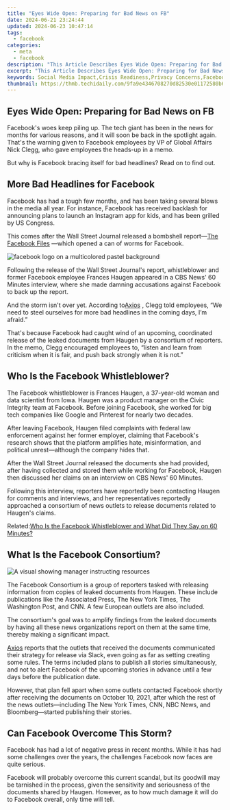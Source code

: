 ```yaml
---
title: "Eyes Wide Open: Preparing for Bad News on FB"
date: 2024-06-21 23:24:44
updated: 2024-06-23 10:47:14
tags:
  - facebook
categories:
  - meta
  - facebook
description: "This Article Describes Eyes Wide Open: Preparing for Bad News on FB"
excerpt: "This Article Describes Eyes Wide Open: Preparing for Bad News on FB"
keywords: Social Media Impact,Crisis Readiness,Privacy Concerns,Facebook Risks,Digital Preparedness,Information Vulnerability,Online Safety Tips
thumbnail: https://thmb.techidaily.com/9fa9e4346708270d82530e01172580b66a8c63e17b3edbe0866986af1acde6f2.jpg
---
```


## Eyes Wide Open: Preparing for Bad News on FB

 Facebook's woes keep piling up. The tech giant has been in the news for months for various reasons, and it will soon be back in the spotlight again. That's the warning given to Facebook employees by VP of Global Affairs Nick Clegg, who gave employees the heads-up in a memo.

 But why is Facebook bracing itself for bad headlines? Read on to find out.

## More Bad Headlines for Facebook

 Facebook has had a tough few months, and has been taking several blows in the media all year. For instance, Facebook has received backlash for announcing plans to launch an Instagram app for kids, and has been grilled by US Congress.

 This comes after the Wall Street Journal released a bombshell report—[The Facebook Files](https://www.wsj.com/articles/the-facebook-files-11631713039) —which opened a can of worms for Facebook.

![facebook logo on a multicolored pastel background](https://static1.makeuseofimages.com/wordpress/wp-content/uploads/2021/10/facebook-logo-on-a-multicolored-pastel-background.jpg)

 Following the release of the Wall Street Journal's report, whistleblower and former Facebook employee Frances Haugen appeared in a CBS News' 60 Minutes interview, where she made damning accusations against Facebook to back up the report.

 And the storm isn't over yet. According to[Axios](https://www.axios.com/clegg-facebook-exec-bad-headlines-whistleblower-documents-9acbf8c8-94c1-4ce6-97f0-0cf03b1bc7c0.html) , Clegg told employees, “We need to steel ourselves for more bad headlines in the coming days, I’m afraid.”

 That's because Facebook had caught wind of an upcoming, coordinated release of the leaked documents from Haugen by a consortium of reporters. In the memo, Clegg encouraged employees to, “listen and learn from criticism when it is fair, and push back strongly when it is not.”

## Who Is the Facebook Whistleblower?

 The Facebook whistleblower is Frances Haugen, a 37-year-old woman and data scientist from Iowa. Haugen was a product manager on the Civic Integrity team at Facebook. Before joining Facebook, she worked for big tech companies like Google and Pinterest for nearly two decades.

 After leaving Facebook, Haugen filed complaints with federal law enforcement against her former employer, claiming that Facebook's research shows that the platform amplifies hate, misinformation, and political unrest—although the company hides that.

 After the Wall Street Journal released the documents she had provided, after having collected and stored them while working for Facebook, Haugen then discussed her claims on an interview on CBS News' 60 Minutes.

 Following this interview, reporters have reportedly been contacting Haugen for comments and interviews, and her representatives reportedly approached a consortium of news outlets to release documents related to Haugen's claims.

 Related:[Who Is the Facebook Whistleblower and What Did They Say on 60 Minutes?](https://www.makeuseof.com/who-is-facebook-whistleblower-60-minutes-interview-claims/)

## What Is the Facebook Consortium?

![A visual showing manager instructing resources](https://static1.makeuseofimages.com/wordpress/wp-content/uploads/2021/09/Asana-Reporting-Resource-Management.jpeg)

 The Facebook Consortium is a group of reporters tasked with releasing information from copies of leaked documents from Haugen. These include publications like the Associated Press, The New York Times, The Washington Post, and CNN. A few European outlets are also included.

 The consortium's goal was to amplify findings from the leaked documents by having all these news organizations report on them at the same time, thereby making a significant impact.

[Axios](https://www.axios.com/clegg-facebook-exec-bad-headlines-whistleblower-documents-9acbf8c8-94c1-4ce6-97f0-0cf03b1bc7c0.html) reports that the outlets that received the documents communicated their strategy for release via Slack, even going as far as setting creating some rules. The terms included plans to publish all stories simultaneously, and not to alert Facebook of the upcoming stories in advance until a few days before the publication date.

 However, that plan fell apart when some outlets contacted Facebook shortly after receiving the documents on October 10, 2021, after which the rest of the news outlets—including The New York Times, CNN, NBC News, and Bloomberg—started publishing their stories.

## Can Facebook Overcome This Storm?

 Facebook has had a lot of negative press in recent months. While it has had some challenges over the years, the challenges Facebook now faces are quite serious.

 Facebook will probably overcome this current scandal, but its goodwill may be tarnished in the process, given the sensitivity and seriousness of the documents shared by Haugen. However, as to how much damage it will do to Facebook overall, only time will tell.


<ins class="adsbygoogle"
     style="display:block"
     data-ad-format="autorelaxed"
     data-ad-client="ca-pub-7571918770474297"
     data-ad-slot="1223367746"></ins>



<ins class="adsbygoogle"
     style="display:block"
     data-ad-client="ca-pub-7571918770474297"
     data-ad-slot="8358498916"
     data-ad-format="auto"
     data-full-width-responsive="true"></ins>
